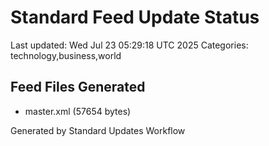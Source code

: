 # Standard Feed Update Status
Last updated: Wed Jul 23 05:29:18 UTC 2025
Categories: technology,business,world

## Feed Files Generated
- master.xml (57654 bytes)

Generated by Standard Updates Workflow
